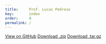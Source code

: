 ```yaml
---
title:     Prof. Lucas Pedroso
key:       index
order:     0
permalink: /
---
```

<section class="page-header">
      <a href="#" class="btn">View on GitHub</a>
      <a href="#" class="btn">Download .zip</a>
      <a href="#" class="btn">Download .tar.gz</a>
</section>
